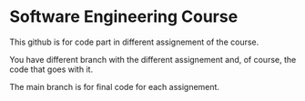 # Software Engineering Course

This github is for code part in different assignement of the course.

You have different branch with the different assignement and, of course, the code that goes with it.

The main branch is for final code for each assignement.
